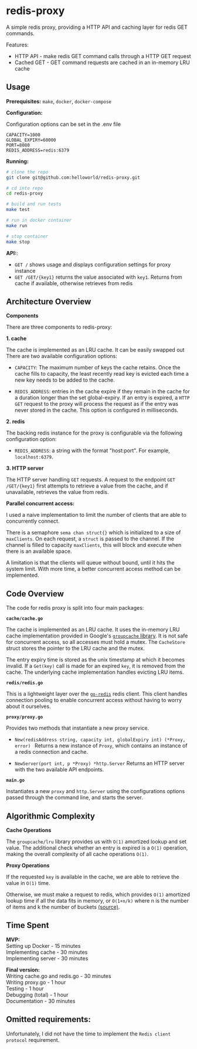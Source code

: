# redis-proxy


A simple redis proxy, providing a HTTP API and caching layer for redis GET commands. 


Features:
- HTTP API - make redis GET command calls through a HTTP GET request
- Cached GET - GET command requests are cached in an in-memory LRU cache

## Usage

**Prerequisites:** `make`, `docker`, `docker-compose`

**Configuration:** 

Configuration options can be set in the .env file

```
CAPACITY=1000
GLOBAL_EXPIRY=60000
PORT=8080
REDIS_ADDRESS=redis:6379
```

**Running:**

```bash
# clone the repo
git clone git@github.com:helloworld/redis-proxy.git

# cd into repo
cd redis-proxy

# build and run tests
make test

# run in docker container
make run

# stop container
make stop
```
 
**API:**:

- `GET /` shows usage and displays configuration settings for proxy instance
- `GET /GET/{key1}` returns the value associated with `key1`. Returns from cache if available, otherwise retrieves from redis


## Architecture Overview

**Components**

There are three components to redis-proxy:

**1. cache**

The cache is implemented as an LRU cache. It can be easily swapped out There are two available configuration options:

- `CAPACITY`: The maximum number of keys the cache retains. Once the cache fills to capacity, the least recently read key is evicted each time a new key needs to be added to the cache. 

- `REDIS_ADDRESS`: entries in the cache expire if they remain in the cache for a duration longer than the set global-expiry. If an entry is expired, a `HTTP GET` request to the proxy will process the request as if the entry was never stored in the cache. This option is configured in milliseconds. 
  
**2. redis**

The backing redis instance for the proxy is configurable via the following configuration option:

- `REDIS_ADDRESS`: a string with the format "host:port". For example, `localhost:6379`.

**3. HTTP server**

The HTTP server handling `GET` requests. A request to the endpoint `GET /GET/{key1}` first attempts to retrieve a value from the cache, and if unavailable, retrieves the value from redis. 


**Parallel concurrent access:** 

I used a naive implementation to limit the number of clients that are able to concurrently connect. 

There is a semaphore `sema chan struct{}` which is initialized to a size of `maxClients`. On each request, a `struct` is passed to the channel. If the channel is filled to capacity `maxClients`, this will block and execute when there is an available space. 

A limitation is that the clients will queue without bound, until it hits the system limit. With more time, a better concurrent access method can be implemented.


## Code Overview

The code for redis proxy is split into four main packages:

**`cache/cache.go`**

The cache is implemented as an LRU cache. It uses the in-memory LRU cache implementation provided in Google's [`groupcache` library](https://github.com/golang/groupcache). It is not safe for concurrent access, so all accesses must hold a mutex. The `CacheStore` struct stores the pointer to the LRU cache and the mutex. 

The entry expiry time is stored as the unix timestamp at which it becomes invalid. If a `Get(key)` call is made for an expired `key`, it is removed from the cache. The underlying cache implementation handles evicting LRU items. 

**`redis/redis.go`**

This is a lightweight layer over the [`go-redis`](https://github.com/go-redis/redis) redis client. This client handles connection pooling to enable concurrent access without having to worry about it ourselves. 

**`proxy/proxy.go`**

Provides two methods that instantiate a new proxy service. 

- `New(redisAddress string, capacity int, globalExpiry int) (*Proxy, error)
`
Returns a new instance of `Proxy`, which contains an instance of a redis   connection and cache. 

- `NewServer(port int, p *Proxy) *http.Server`
Returns an HTTP server with the two available API endpoints.

**`main.go`** 

Instantiates a new `proxy` and `http.Server` using the configurations options passed through the command line, and starts the server.

## Algorithmic Complexity

**Cache Operations**

The `groupcache/lru` library provides us with `O(1)` amortized lookup and set value. The additional check whether an entry is expired is a `O(1)` operation, making the overall complexity of all cache operations `O(1)`.

**Proxy Operations**

If the requested `key` is available in the cache, we are able to retrieve the value in `O(1)` time.

Otherwise, we must make a request to redis, which provides `O(1)` amortized lookup time if all the data fits in memory, or `O(1+n/k)` where n is the number of items and k the number of buckets [(source)](https://stackoverflow.com/questions/15216897/how-does-redis-claim-o1-time-for-key-lookup).

## Time Spent

**MVP:**  
Setting up Docker - 15 minutes  
Implementing cache - 30 minutes  
Implementing server - 30 minutes  

**Final version:**  
Writing cache.go and redis.go - 30 minutes  
Writing proxy.go - 1 hour  
Testing - 1 hour  
Debugging (total) - 1 hour  
Documentation - 30 minutes  

## Omitted requirements:

Unfortunately, I did not have the time to implement the `Redis client protocol` requirement.